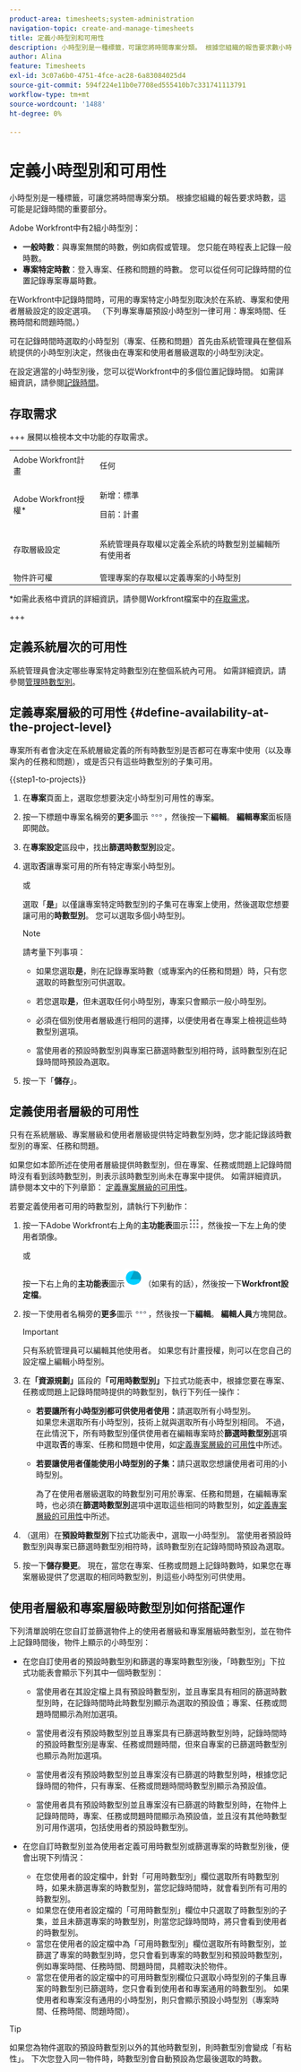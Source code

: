 ```yaml
---
product-area: timesheets;system-administration
navigation-topic: create-and-manage-timesheets
title: 定義小時型別和可用性
description: 小時型別是一種標籤，可讓您將時間專案分類。 根據您組織的報告要求數小時，這可能是記錄時間的重要部分。
author: Alina
feature: Timesheets
exl-id: 3c07a6b0-4751-4fce-ac28-6a83084025d4
source-git-commit: 594f224e11b0e7708ed555410b7c331741113791
workflow-type: tm+mt
source-wordcount: '1488'
ht-degree: 0%

---
```


# 定義小時型別和可用性

<!--Audited: 6/2025-->

小時型別是一種標籤，可讓您將時間專案分類。 根據您組織的報告要求時數，這可能是記錄時間的重要部分。

Adobe Workfront中有2組小時型別：

* **一般時數**：與專案無關的時數，例如病假或管理。 您只能在時程表上記錄一般時數。
* **專案特定時數**：登入專案、任務和問題的時數。 您可以從任何可記錄時間的位置記錄專案專屬時數。

在Workfront中記錄時間時，可用的專案特定小時型別取決於在系統、專案和使用者層級設定的設定選項。 （下列專案專屬預設小時型別一律可用：專案時間、任務時間和問題時間。）

可在記錄時間時選取的小時型別（專案、任務和問題）首先由系統管理員在整個系統提供的小時型別決定，然後由在專案和使用者層級選取的小時型別決定。

在設定適當的小時型別後，您可以從Workfront中的多個位置記錄時間。 如需詳細資訊，請參閱[記錄時間](../../timesheets/create-and-manage-timesheets/log-time.md)。

## 存取需求

+++ 展開以檢視本文中功能的存取需求。

<table style="table-layout:auto"> 
 <col> 
 </col> 
 <col> 
 </col> 
 <tbody> 
  <tr> 
   <td role="rowheader">Adobe Workfront計畫</td> 
   <td> <p>任何</p> </td> 
  </tr> 
  <tr> 
   <td role="rowheader">Adobe Workfront授權*</td> 
   <td> <p>新增：標準</p> 
   <p>目前：計畫</p>
   </td> 
  </tr> 
  <tr> 
   <td role="rowheader">存取層級設定</td> 
   <td> <p>系統管理員存取權以定義全系統的時數型別並編輯所有使用者</p> </td> 
  </tr> 
  <tr> 
   <td role="rowheader">物件許可權</td> 
   <td>管理專案的存取權以定義專案的小時型別</td> 
  </tr> 
 </tbody> 
</table>

*如需此表格中資訊的詳細資訊，請參閱Workfront檔案中的[存取需求](/help/quicksilver/administration-and-setup/add-users/access-levels-and-object-permissions/access-level-requirements-in-documentation.md)。

+++

## 定義系統層次的可用性

系統管理員會決定哪些專案特定時數型別在整個系統內可用。 如需詳細資訊，請參閱[管理時數型別](../../administration-and-setup/set-up-workfront/configure-timesheets-schedules/hour-types.md)。

## 定義專案層級的可用性 {#define-availability-at-the-project-level}

專案所有者會決定在系統層級定義的所有時數型別是否都可在專案中使用（以及專案內的任務和問題），或是否只有這些時數型別的子集可用。

{{step1-to-projects}}

1. 在&#x200B;**專案**&#x200B;頁面上，選取您想要決定小時型別可用性的專案。
1. 按一下標題中專案名稱旁的&#x200B;**更多**&#x200B;圖示![更多圖示](assets/more-icon.png)，然後按一下&#x200B;**編輯**。 **編輯專案**&#x200B;面板隨即開啟。

1. 在&#x200B;**專案設定**&#x200B;區段中，找出&#x200B;**篩選時數型別**&#x200B;設定。

1. 選取&#x200B;**否**&#x200B;讓專案可用的所有特定專案小時型別。

   或

   選取「**是**」以僅讓專案特定時數型別的子集可在專案上使用，然後選取您想要讓可用的&#x200B;**時數型別**。 您可以選取多個小時型別。

   >[!NOTE]
   >
   >   請考量下列事項：
   >   
   >   * 如果您選取&#x200B;**是**，則在記錄專案時數（或專案內的任務和問題）時，只有您選取的時數型別可供選取。
   >   
   >   * 若您選取&#x200B;**是**，但未選取任何小時型別，專案只會顯示一般小時型別。
   >
   >   * 必須在個別使用者層級進行相同的選擇，以便使用者在專案上檢視這些時數型別選項。
   >
   >   * 當使用者的預設時數型別與專案已篩選時數型別相符時，該時數型別在記錄時間時預設為選取。

1. 按一下「**儲存**」。

## 定義使用者層級的可用性

只有在系統層級、專案層級和使用者層級提供特定時數型別時，您才能記錄該時數型別的專案、任務和問題。

如果您如本節所述在使用者層級提供時數型別，但在專案、任務或問題上記錄時間時沒有看到該時數型別，則表示該時數型別尚未在專案中提供。 如需詳細資訊，請參閱本文中的下列章節： [定義專案層級的可用性](#define-availability-at-the-project-level)。

若要定義使用者可用的時數型別，請執行下列動作：

1. 按一下Adobe Workfront右上角的&#x200B;**主功能表**&#x200B;圖示![主功能表圖示](assets/main-menu-icon.png)，然後按一下左上角的使用者頭像。

   或

   按一下右上角的&#x200B;**主功能表**&#x200B;圖示![主功能表圖示](assets/adobe-main-menu.png) （如果有的話），然後按一下&#x200B;**Workfront設定檔**。

1. 按一下使用者名稱旁的&#x200B;**更多**&#x200B;圖示![更多](assets/more-icon.png)，然後按一下&#x200B;**編輯**。 **編輯人員**&#x200B;方塊開啟。

   >[!IMPORTANT]
   >
   >只有系統管理員可以編輯其他使用者。 如果您有計畫授權，則可以在您自己的設定檔上編輯小時型別。


1. 在&#x200B;**「資源規劃」**&#x200B;區段的&#x200B;**「可用時數型別」**&#x200B;下拉式功能表中，根據您要在專案、任務或問題上記錄時間時提供的時數型別，執行下列任一操作：

   * **若要讓所有小時型別都可供使用者使用：**&#x200B;請選取所有小時型別。\
     如果您未選取所有小時型別，技術上就與選取所有小時型別相同。 不過，在此情況下，所有時數型別僅供使用者在編輯專案時於&#x200B;**篩選時數型別**&#x200B;選項中選取&#x200B;**否**&#x200B;的專案、任務和問題中使用，如[定義專案層級的可用性](#define-availability-at-the-project-level)中所述。
   * **若要讓使用者僅能使用小時型別的子集：**&#x200B;請只選取您想讓使用者可用的小時型別。

     為了在使用者層級選取的時數型別可用於專案、任務和問題，在編輯專案時，也必須在&#x200B;**篩選時數型別**&#x200B;選項中選取這些相同的時數型別，如[定義專案層級的可用性](#define-availability-at-the-project-level)中所述。

1. （選用）在&#x200B;**預設時數型別**&#x200B;下拉式功能表中，選取一小時型別。 當使用者預設時數型別與專案已篩選時數型別相符時，該時數型別在記錄時間時預設為選取。

1. 按一下&#x200B;**儲存變更**。 現在，當您在專案、任務或問題上記錄時數時，如果您在專案層級提供了您選取的相同時數型別，則這些小時型別可供使用。

## 使用者層級和專案層級時數型別如何搭配運作

下列清單說明在您自訂並篩選物件上的使用者層級和專案層級時數型別，並在物件上記錄時間後，物件上顯示的小時型別：

* 在您自訂使用者的預設時數型別和篩選的專案時數型別後，「時數型別」下拉式功能表會顯示下列其中一個時數型別：

   * 當使用者在其設定檔上具有預設時數型別，並且專案具有相同的篩選時數型別時，在記錄時間時此時數型別顯示為選取的預設值；專案、任務或問題時間顯示為附加選項。

   * 當使用者沒有預設時數型別並且專案具有已篩選時數型別時，記錄時間時的預設時數型別是專案、任務或問題時間，但來自專案的已篩選時數型別也顯示為附加選項。

   * 當使用者沒有預設時數型別並且專案沒有已篩選的時數型別時，根據您記錄時間的物件，只有專案、任務或問題時間時數型別顯示為預設值。

   * 當使用者具有預設時數型別並且專案沒有已篩選的時數型別時，在物件上記錄時間時，專案、任務或問題時間顯示為預設值，並且沒有其他時數型別可用作選項，包括使用者的預設時數型別。

* 在您自訂時數型別並為使用者定義可用時數型別或篩選專案的時數型別後，便會出現下列情況：

   * 在您使用者的設定檔中，針對「可用時數型別」欄位選取所有時數型別時，如果未篩選專案的時數型別，當您記錄時間時，就會看到所有可用的時數型別。
   * 如果您在使用者設定檔的「可用時數型別」欄位中只選取了時數型別的子集，並且未篩選專案的時數型別，則當您記錄時間時，將只會看到使用者的時數型別。
   * 當您在使用者的設定檔中為「可用時數型別」欄位選取所有時數型別，並篩選了專案的時數型別時，您只會看到專案的時數型別和預設時數型別，例如專案時間、任務時間、問題時間，具體取決於物件。
   * 當您在使用者的設定檔中的可用時數型別欄位只選取小時型別的子集且專案的時數型別已篩選時，您只會看到使用者和專案通用的時數型別。 如果使用者和專案沒有通用的小時型別，則只會顯示預設小時型別（專案時間、任務時間、問題時間）。

>[!TIP]
>
>   如果您為物件選取的預設時數型別以外的其他時數型別，則時數型別會變成「有粘性」。 下次您登入同一物件時，時數型別會自動預設為您最後選取的時數。

